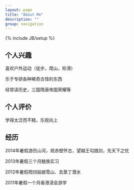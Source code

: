 ```yaml
---
layout: page
title: "About Me"
description: ""
group: navigation
---
```

{% include JB/setup %}

## 个人兴趣

喜欢户外运动（徒步，爬山，轮滑）

乐于专研各种稀奇古怪的东西

经常读历史，三国隋唐帝国荣耀等

## 个人评价

学得太泛而不精，乐观向上

## 经历

2014年暑假游历山河，观赤壁怀古，望越王勾践剑，先天下之忧

2013年暑假三个月魅族实习

2012年暑假爬四姑娘雪山、去垦丁潜水

2011年暑假一个月香港浸会游学